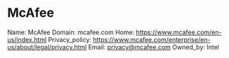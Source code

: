 
# McAfee

Name: McAfee
Domain: mcafee.com
Home: https://www.mcafee.com/en-us/index.html
Privacy_policy: https://www.mcafee.com/enterprise/en-us/about/legal/privacy.html
Email: privacy@mcafee.com
Owned_by: Intel
